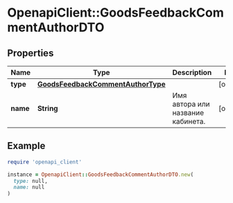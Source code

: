 # OpenapiClient::GoodsFeedbackCommentAuthorDTO

## Properties

| Name | Type | Description | Notes |
| ---- | ---- | ----------- | ----- |
| **type** | [**GoodsFeedbackCommentAuthorType**](GoodsFeedbackCommentAuthorType.md) |  | [optional] |
| **name** | **String** | Имя автора или название кабинета. | [optional] |

## Example

```ruby
require 'openapi_client'

instance = OpenapiClient::GoodsFeedbackCommentAuthorDTO.new(
  type: null,
  name: null
)
```


